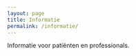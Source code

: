 ```yaml
---
layout: page
title: Informatie
permalink: /informatie/
---
```


Informatie voor pati&euml;nten en professionals.